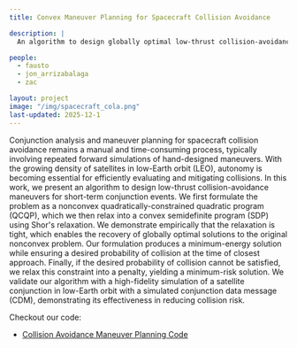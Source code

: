 ```yaml
---
title: Convex Maneuver Planning for Spacecraft Collision Avoidance

description: |
  An algorithm to design globally optimal low-thrust collision-avoidance maneuvers for short-term conjunction events. 

people:
  - fausto
  - jon_arrizabalaga
  - zac 

layout: project
image: "/img/spacecraft_cola.png"
last-updated: 2025-12-1
---
```


Conjunction analysis and maneuver planning for spacecraft collision avoidance remains a manual and time-consuming process, typically involving repeated forward simulations of hand-designed maneuvers. With the growing density of satellites in low-Earth orbit (LEO), autonomy is becoming essential for efficiently evaluating and mitigating collisions. 
In this work, we present an algorithm to design low-thrust collision-avoidance maneuvers for short-term conjunction events. We first formulate the problem as a nonconvex quadratically-constrained quadratic program (QCQP), which we then relax into a convex semidefinite program (SDP) using Shor's relaxation. We demonstrate empirically that the relaxation is tight,  which enables the recovery of globally optimal solutions to the original nonconvex problem. Our formulation produces a minimum-energy solution while ensuring a desired probability of collision at the time of closest approach. Finally, if the desired probability of collision cannot be satisfied, we relax this constraint into a penalty, yielding a minimum-risk solution. We validate our algorithm with a high-fidelity simulation of a satellite conjunction in low-Earth orbit with a simulated conjunction data message (CDM), demonstrating its effectiveness 
in reducing collision risk. 

Checkout our code:
* [Collision Avoidance Maneuver Planning Code](https://github.com/RoboticExplorationLab/cvx-spacecraft-cola)
